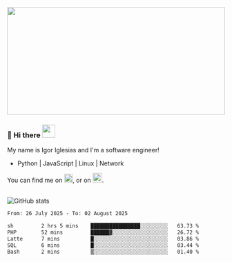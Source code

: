<img src="https://c.tenor.com/KjVxfRrrncUAAAAd/matrix.gif" width="100%" height="250px">

### 🔭 Hi there <img src="https://raw.githubusercontent.com/MartinHeinz/MartinHeinz/master/wave.gif" width="30px">


My name is Igor Iglesias and I'm a software engineer!
<br>

<ul>
  <li>Python | JavaScript | Linux | Network </li>
</ul>
You can find me on <a href="https://twitter.com/IgorIglesias5"><img src="https://i.imgur.com/JLLlB5S.png" width="20px"></a>, or on <a href="https://www.linkedin.com/in/igor-iglesias-62478428/"><img src="https://i.imgur.com/PXyIkWx.png" width="22px"></a>.

<br>
<br>

![GitHub stats](https://github-readme-stats.vercel.app/api?username=igoiglesias&show_icons=true&count_private=true&theme=chartreuse-dark&hide_title=true)

<!--START_SECTION:waka-->

```txt
From: 26 July 2025 - To: 02 August 2025

sh         2 hrs 5 mins    ████████████████░░░░░░░░░   63.73 %
PHP        52 mins         ██████▓░░░░░░░░░░░░░░░░░░   26.72 %
Latte      7 mins          █░░░░░░░░░░░░░░░░░░░░░░░░   03.86 %
SQL        6 mins          █░░░░░░░░░░░░░░░░░░░░░░░░   03.44 %
Bash       2 mins          ▒░░░░░░░░░░░░░░░░░░░░░░░░   01.40 %
```

<!--END_SECTION:waka-->
